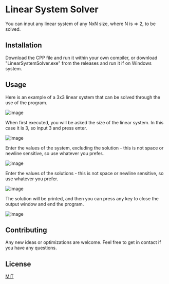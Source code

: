 # Linear System Solver

You can input any linear system of any NxN size, where N is => 2, to be solved.

## Installation

Download the CPP file and run it within your own compiler, or download "LinearSystemSolver.exe" from the releases and run it if on Windows system.

## Usage

Here is an example of a 3x3 linear system that can be solved through the use of the program.

![image](https://user-images.githubusercontent.com/20780491/210443087-7580471c-51e7-4a2c-9162-595e859d734a.png)

When first executed, you will be asked the size of the linear system. In this case it is 3, so input 3 and press enter.

![image](https://user-images.githubusercontent.com/20780491/210443119-eccdc6dc-68c2-498b-b7cc-e663811d4a1c.png)

Enter the values of the system, excluding the solution - this is not space or newline sensitive, so use whatever you prefer..

![image](https://user-images.githubusercontent.com/20780491/210443136-ecc2ebc9-8792-4fdf-a4c5-b4a8be697a83.png)

Enter the values of the solutions - this is not space or newline sensitive, so use whatever you prefer.

![image](https://user-images.githubusercontent.com/20780491/210443187-9c3a57c1-75fe-4b50-99b6-85a255d317d2.png)

The solution will be printed, and then you can press any key to close the output window and end the program.

![image](https://user-images.githubusercontent.com/20780491/210443243-7bd4435b-9adf-49e3-84c9-5e51b7bfa847.png)

## Contributing

Any new ideas or optimizations are welcome. Feel free to get in contact if you have any questions.

## License

[MIT](https://choosealicense.com/licenses/mit/)
